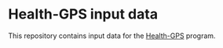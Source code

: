 # Health-GPS input data

This repository contains input data for the [Health-GPS] program.

[Health-GPS]: https://github.com/imperialCHEPI/healthgps
